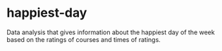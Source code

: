 # happiest-day
Data analysis that gives information about the happiest day of the week based on the ratings of courses and times of ratings.
